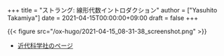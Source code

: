 +++
title = "ストラング: 線形代数イントロダクション"
author = ["Yasuhito Takamiya"]
date = 2021-04-15T00:00:00+09:00
draft = false
+++

{{< figure src="/ox-hugo/2021-04-15_08-31-38_screenshot.png" >}}

-   [近代科学社のページ](https://www.kindaikagaku.co.jp/math/kd0405.htm)
